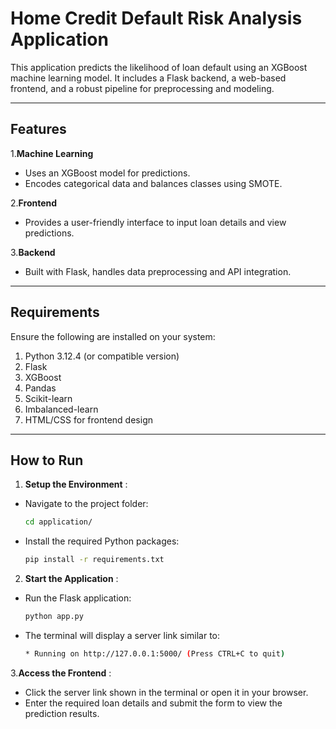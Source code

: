 # Home Credit Default Risk Analysis Application

This application predicts the likelihood of loan default using an XGBoost machine learning model. It includes a Flask backend, a web-based frontend, and a robust pipeline for preprocessing and modeling.


---

## Features

 1.**Machine Learning**
- Uses an XGBoost model for predictions.
- Encodes categorical data and balances classes using SMOTE.

 2.**Frontend**
- Provides a user-friendly interface to input loan details and view predictions.

 3.**Backend**
- Built with Flask, handles data preprocessing and API integration.

---

## Requirements

Ensure the following are installed on your system:

1. Python 3.12.4 (or compatible version)
2. Flask
3. XGBoost
4. Pandas
5. Scikit-learn
6. Imbalanced-learn
7. HTML/CSS for frontend design

---

## How to Run

 1. **Setup the Environment** :
- Navigate to the project folder:
  ```bash
  cd application/
- Install the required Python packages:
  ```bash
  pip install -r requirements.txt
2. **Start the Application** :
- Run the Flask application:
  ```bash
  python app.py
- The terminal will display a server link similar to:
  ```bash
  * Running on http://127.0.0.1:5000/ (Press CTRL+C to quit)
3.**Access the Frontend** :
- Click the server link shown in the terminal or open it in your browser.
- Enter the required loan details and submit the form to view the prediction results.

  




















